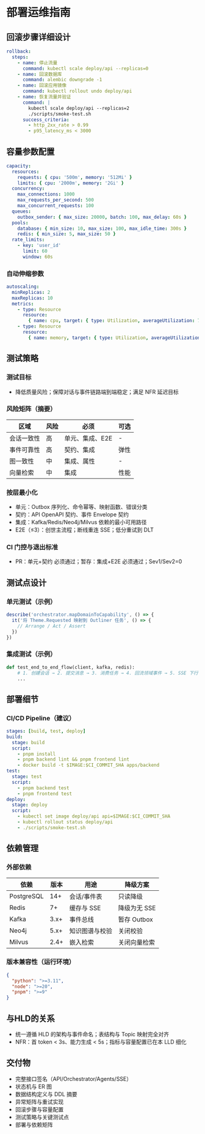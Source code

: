 # 部署运维指南

## 回滚步骤详细设计

```yaml
rollback:
  steps:
    - name: 停止流量
      command: kubectl scale deploy/api --replicas=0
    - name: 回滚数据库
      command: alembic downgrade -1
    - name: 回滚应用镜像
      command: kubectl rollout undo deploy/api
    - name: 恢复流量并验证
      command: |
        kubectl scale deploy/api --replicas=2
        ./scripts/smoke-test.sh
      success_criteria:
        - http_2xx_rate > 0.99
        - p95_latency_ms < 3000
```

## 容量参数配置

```yaml
capacity:
  resources:
    requests: { cpu: '500m', memory: '512Mi' }
    limits: { cpu: '2000m', memory: '2Gi' }
  concurrency:
    max_connections: 1000
    max_requests_per_second: 500
    max_concurrent_requests: 100
  queues:
    outbox_sender: { max_size: 20000, batch: 100, max_delay: 60s }
  pools:
    database: { min_size: 10, max_size: 100, max_idle_time: 300s }
    redis: { min_size: 5, max_size: 50 }
  rate_limits:
    - key: 'user_id'
      limit: 60
      window: 60s
```

### 自动伸缩参数

```yaml
autoscaling:
  minReplicas: 2
  maxReplicas: 10
  metrics:
    - type: Resource
      resource:
        { name: cpu, target: { type: Utilization, averageUtilization: 70 } }
    - type: Resource
      resource:
        { name: memory, target: { type: Utilization, averageUtilization: 80 } }
```

## 测试策略

### 测试目标

- 降低质量风险；保障对话与事件链路端到端稳定；满足 NFR 延迟目标

### 风险矩阵（摘要）

| 区域       | 风险 | 必须            | 可选 |
| ---------- | ---- | --------------- | ---- |
| 会话一致性 | 高   | 单元、集成、E2E | -    |
| 事件可靠性 | 高   | 契约、集成      | 弹性 |
| 图一致性   | 中   | 集成、属性      | -    |
| 向量检索   | 中   | 集成            | 性能 |

### 按层最小化

- 单元：Outbox 序列化、命令幂等、映射函数、错误分类
- 契约：API OpenAPI 契约、事件 Envelope 契约
- 集成：Kafka/Redis/Neo4j/Milvus 依赖的最小可用路径
- E2E（≤3）：创世主流程；断线重连 SSE；低分重试到 DLT

### CI 门控与退出标准

- PR：单元+契约 必须通过；暂存：集成+E2E 必须通过；Sev1/Sev2=0

## 测试点设计

### 单元测试（示例）

```typescript
describe('orchestrator.mapDomainToCapability', () => {
  it('将 Theme.Requested 映射到 Outliner 任务', () => {
    // Arrange / Act / Assert
  })
})
```

### 集成测试（示例）

```python
def test_end_to_end_flow(client, kafka, redis):
    # 1. 创建会话 → 2. 提交消息 → 3. 消费任务 → 4. 回流领域事件 → 5. SSE 下行
    ...
```

## 部署细节

### CI/CD Pipeline（建议）

```yaml
stages: [build, test, deploy]
build:
  stage: build
  script:
    - pnpm install
    - pnpm backend lint && pnpm frontend lint
    - docker build -t $IMAGE:$CI_COMMIT_SHA apps/backend
test:
  stage: test
  script:
    - pnpm backend test
    - pnpm frontend test
deploy:
  stage: deploy
  script:
    - kubectl set image deploy/api api=$IMAGE:$CI_COMMIT_SHA
    - kubectl rollout status deploy/api
    - ./scripts/smoke-test.sh
```

## 依赖管理

### 外部依赖

| 依赖       | 版本 | 用途           | 降级方案     |
| ---------- | ---- | -------------- | ------------ |
| PostgreSQL | 14+  | 会话/事件表    | 只读降级     |
| Redis      | 7+   | 缓存与 SSE     | 降级为无 SSE |
| Kafka      | 3.x+ | 事件总线       | 暂存 Outbox  |
| Neo4j      | 5.x+ | 知识图谱与校验 | 关闭校验     |
| Milvus     | 2.4+ | 嵌入检索       | 关闭向量检索 |

### 版本兼容性（运行环境）

```json
{
  "python": ">=3.11",
  "node": ">=20",
  "pnpm": ">=9"
}
```

## 与HLD的关系

- 统一遵循 HLD 的架构与事件命名；表结构与 Topic 映射完全对齐
- NFR：首 token < 3s、能力生成 < 5s；指标与容量配置已在本 LLD 细化

## 交付物

- 完整接口签名（API/Orchestrator/Agents/SSE）
- 状态机与 ER 图
- 数据结构定义与 DDL 摘要
- 异常矩阵与重试实现
- 回滚步骤与容量配置
- 测试策略与关键测试点
- 部署与依赖矩阵